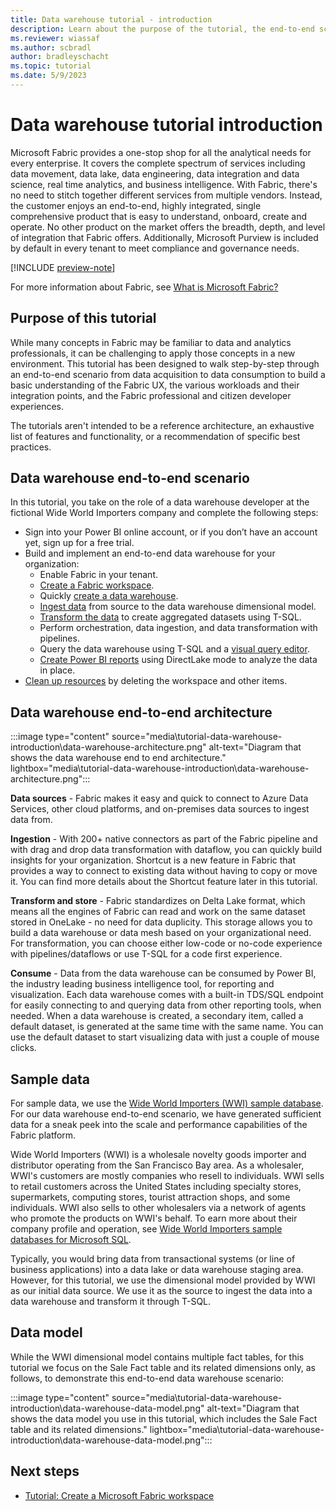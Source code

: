 ```yaml
---
title: Data warehouse tutorial - introduction
description: Learn about the purpose of the tutorial, the end-to-end scenario and architecture, the sample data, and the data model.
ms.reviewer: wiassaf
ms.author: scbradl
author: bradleyschacht
ms.topic: tutorial
ms.date: 5/9/2023
---
```


# Data warehouse tutorial introduction

Microsoft Fabric provides a one-stop shop for all the analytical needs for every enterprise. It covers the complete spectrum of services including data movement, data lake, data engineering, data integration and data science, real time analytics, and business intelligence. With Fabric, there's no need to stitch together different services from multiple vendors. Instead, the customer enjoys an end-to-end, highly integrated, single comprehensive product that is easy to understand, onboard, create and operate. No other product on the market offers the breadth, depth, and level of integration that Fabric offers. Additionally, Microsoft Purview is included by default in every tenant to meet compliance and governance needs.

[!INCLUDE [preview-note](../includes/preview-note.md)]

For more information about Fabric, see [What is Microsoft Fabric?](../get-started/microsoft-fabric-overview.md)

## Purpose of this tutorial

While many concepts in Fabric may be familiar to data and analytics professionals, it can be challenging to apply those concepts in a new environment. This tutorial has been designed to walk step-by-step through an end-to-end scenario from data acquisition to data consumption to build a basic understanding of the Fabric UX, the various workloads and their integration points, and the Fabric professional and citizen developer experiences.

The tutorials aren't intended to be a reference architecture, an exhaustive list of features and functionality, or a recommendation of specific best practices.

## Data warehouse end-to-end scenario

In this tutorial, you take on the role of a data warehouse developer at the fictional Wide World Importers company and complete the following steps:

- Sign into your Power BI online account, or if you don’t have an account yet, sign up for a free trial.
- Build and implement an end-to-end data warehouse for your organization:
  - Enable Fabric in your tenant.
  - [Create a Fabric workspace](tutorial-data-warehouse-create-workspace.md).
  - Quickly [create a data warehouse](tutorial-data-warehouse-create-warehouse.md).
  - [Ingest data](tutorial-data-warehouse-ingest-data.md) from source to the data warehouse dimensional model.
  - [Transform the data](tutorial-data-warehouse-transform-data.md) to create aggregated datasets using T-SQL.
  - Perform orchestration, data ingestion, and data transformation with pipelines.
  - Query the data warehouse using T-SQL and a [visual query editor](tutorial-data-warehouse-visual-query.md).
  - [Create Power BI reports](tutorial-data-warehouse-power-bi-report.md) using DirectLake mode to analyze the data in place.
- [Clean up resources](tutorial-data-warehouse-clean-up.md) by deleting the workspace and other items.

## Data warehouse end-to-end architecture

:::image type="content" source="media\tutorial-data-warehouse-introduction\data-warehouse-architecture.png" alt-text="Diagram that shows the data warehouse end to end architecture." lightbox="media\tutorial-data-warehouse-introduction\data-warehouse-architecture.png":::

**Data sources** - Fabric makes it easy and quick to connect to Azure Data Services, other cloud platforms, and on-premises data sources to ingest data from.

**Ingestion** - With 200+ native connectors as part of the Fabric pipeline and with drag and drop data transformation with dataflow, you can quickly build insights for your organization. Shortcut is a new feature in Fabric that provides a way to connect to existing data without having to copy or move it. You can find more details about the Shortcut feature later in this tutorial.

**Transform and store** - Fabric standardizes on Delta Lake format, which means all the engines of Fabric can read and work on the same dataset stored in OneLake - no need for data duplicity. This storage allows you to build a data warehouse or data mesh based on your organizational need. For transformation, you can choose either low-code or no-code experience with pipelines/dataflows or use T-SQL for a code first experience.

**Consume** - Data from the data warehouse can be consumed by Power BI, the industry leading business intelligence tool, for reporting and visualization. Each data warehouse comes with a built-in TDS/SQL endpoint for easily connecting to and querying data from other reporting tools, when needed. When a data warehouse is created, a secondary item, called a default dataset, is generated at the same time with the same name. You can use the default dataset to start visualizing data with just a couple of mouse clicks.

## Sample data

For sample data, we use the [Wide World Importers (WWI) sample database](/sql/samples/wide-world-importers-what-is?view=sql-server-ver16&preserve-view=true). For our data warehouse end-to-end scenario, we have generated sufficient data for a sneak peek into the scale and performance capabilities of the Fabric platform.

Wide World Importers (WWI) is a wholesale novelty goods importer and distributor operating from the San Francisco Bay area. As a wholesaler, WWI's customers are mostly companies who resell to individuals. WWI sells to retail customers across the United States including specialty stores, supermarkets, computing stores, tourist attraction shops, and some individuals. WWI also sells to other wholesalers via a network of agents who promote the products on WWI's behalf. To earn more about their company profile and operation, see [Wide World Importers sample databases for Microsoft SQL](/sql/samples/wide-world-importers-what-is?view=sql-server-ver16&preserve-view=true).

Typically, you would bring data from transactional systems (or line of business applications) into a data lake or data warehouse staging area. However, for this tutorial, we use the dimensional model provided by WWI as our initial data source. We use it as the source to ingest the data into a data warehouse and transform it through T-SQL.

## Data model

While the WWI dimensional model contains multiple fact tables, for this tutorial we focus on the Sale Fact table and its related dimensions only, as follows, to demonstrate this end-to-end data warehouse scenario:

:::image type="content" source="media\tutorial-data-warehouse-introduction\data-warehouse-data-model.png" alt-text="Diagram that shows the data model you use in this tutorial, which includes the Sale Fact table and its related dimensions." lightbox="media\tutorial-data-warehouse-introduction\data-warehouse-data-model.png":::

## Next steps

- [Tutorial: Create a Microsoft Fabric workspace](tutorial-data-warehouse-create-workspace.md)
